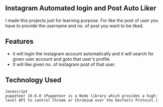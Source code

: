 ## Instagram Automated login and Post Auto Liker 
I made this projects just for learning purpose.
For like the post of user you have to provide the username and no. of post you want to be liked.
## Features
- it will login the instagram account automatically and it will search for given user account and goto that user's profile.
- It will like given no. of instagram post of that user.

## Technology Used
```
Javascript
puppeteer 10.0.0 (Puppeteer is a Node library which provides a high-level API to control Chrome or Chromium over the DevTools Protocol.)
```
